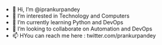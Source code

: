 - 👋 Hi, I’m @iprankurpandey
- 👀 I’m interested in Technology and Computers
- 🌱 I’m currently learning Python and DevOps
- 💞️ I’m looking to collaborate on Automation and DevOps 
- 📫 HYou can reach me here : twitter.com/prankurpandey

<!---
iprankurpandey/iprankurpandey is a ✨ special ✨ repository because its `README.md` (this file) appears on your GitHub profile.
You can click the Preview link to take a look at your changes.
--->
